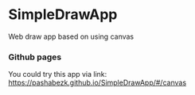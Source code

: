 # SimpleDrawApp
Web draw app based on using canvas

### Github pages
You could try this app via link:
https://pashabezk.github.io/SimpleDrawApp/#/canvas
